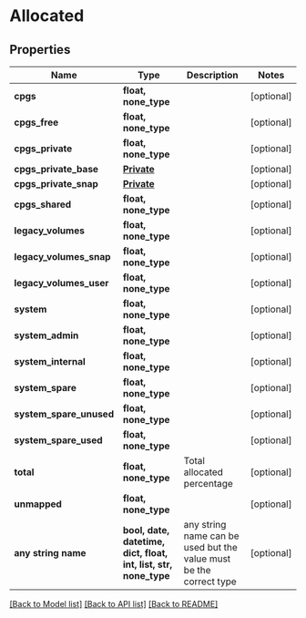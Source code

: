 # Allocated


## Properties
Name | Type | Description | Notes
------------ | ------------- | ------------- | -------------
**cpgs** | **float, none_type** |  | [optional] 
**cpgs_free** | **float, none_type** |  | [optional] 
**cpgs_private** | **float, none_type** |  | [optional] 
**cpgs_private_base** | [**Private**](Private.md) |  | [optional] 
**cpgs_private_snap** | [**Private**](Private.md) |  | [optional] 
**cpgs_shared** | **float, none_type** |  | [optional] 
**legacy_volumes** | **float, none_type** |  | [optional] 
**legacy_volumes_snap** | **float, none_type** |  | [optional] 
**legacy_volumes_user** | **float, none_type** |  | [optional] 
**system** | **float, none_type** |  | [optional] 
**system_admin** | **float, none_type** |  | [optional] 
**system_internal** | **float, none_type** |  | [optional] 
**system_spare** | **float, none_type** |  | [optional] 
**system_spare_unused** | **float, none_type** |  | [optional] 
**system_spare_used** | **float, none_type** |  | [optional] 
**total** | **float, none_type** | Total allocated percentage | [optional] 
**unmapped** | **float, none_type** |  | [optional] 
**any string name** | **bool, date, datetime, dict, float, int, list, str, none_type** | any string name can be used but the value must be the correct type | [optional]

[[Back to Model list]](../README.md#documentation-for-models) [[Back to API list]](../README.md#documentation-for-api-endpoints) [[Back to README]](../README.md)



